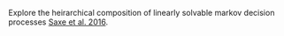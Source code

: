 Explore the heirarchical composition of linearly solvable markov decision processes [Saxe et al. 2016](https://arxiv.org/abs/1612.02757).
